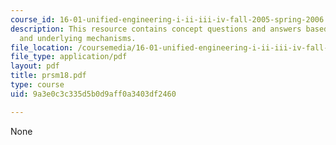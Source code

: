 ```yaml
---
course_id: 16-01-unified-engineering-i-ii-iii-iv-fall-2005-spring-2006
description: This resource contains concept questions and answers based on the phenomena
  and underlying mechanisms.
file_location: /coursemedia/16-01-unified-engineering-i-ii-iii-iv-fall-2005-spring-2006/9a3e0c3c335d5b0d9aff0a3403df2460_prsm18.pdf
file_type: application/pdf
layout: pdf
title: prsm18.pdf
type: course
uid: 9a3e0c3c335d5b0d9aff0a3403df2460

---
```

None
